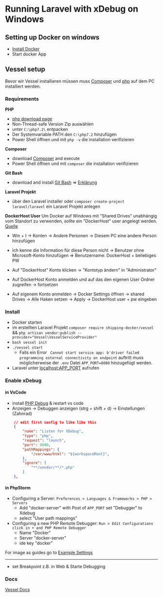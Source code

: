 # Running Laravel with xDebug on Windows
## Setting up Docker on windows
- [Install Docker](https://store.docker.com/editions/community/docker-ce-desktop-windows)
- Start docker App

## Vessel setup
Bevor wir Vessel installieren müssen muss [Composer](https://getcomposer.org/Composer-Setup.exe) und [php](https://windows.php.net/download/) auf dem PC installiert werden.

### Requirements
**PHP**
- [php download page](https://windows.php.net/download/)
- Non-Thread-safe Version Zip auswählen
- unter `C:\php7.2\` entpacken
- Der Systemvariable PATH den `C:\php7.2` hinzufügen
- Power Shell öffnen und mit `php -v` die installation verifizieren

**Composer**
- download [Composer](https://getcomposer.org/Composer-Setup.exe) and execute
- Power Shell öffnen und mit `composer` die installation verifizieren

**Git Bash**
- download and install [Git Bash](https://gitforwindows.org/) => [Erklärung](https://github.com/shipping-docker/vessel#supported-systems)

**Laravel Projekt**
- über den Laravel installer oder `composer create-project laravel/laravel` ein Laravel Projekt anlegen

**DockerHost User**
Um Docker auf Windows mit "Shared Drives" unabhängig vom Standort zu verwenden, sollte ein "DockerHost" user angelegt werden. [Quelle](https://blogs.msdn.microsoft.com/stevelasker/2016/06/14/configuring-docker-for-windows-volumes/)

- Win + I -> Konten -> Andere Personen -> Diesem PC eine andere Person hinzufügen
- Ich kenne die Information für diese Person nicht -> Benutzer ohne Microsoft-Konto hinzufügen
=> Benutzername: DockerHost + beliebiges PW

- Auf "DockerHost" Konto klicken -> "Kontotyp ändern" in "Administrator"
- Auf DockerHost Konto anmelden und auf das den eigenen User Ordner zugreifen -> fortsetzen
- Auf eigenem Konto anmelden -> Docker Settings öffnen -> shared Drives -> Alle Haken setzen -> Apply -> DockerHost user + pw eingeben

### Install
- Docker starten
- im erstellten Laravel Projekt `composer require shipping-docker/vessel` && `php artisan vendor:publish --provider="Vessel\VesselServiceProvider"`
- `bash vessel init`
- `./vessel start`
    + Falls ein Error ` Cannot start service app: b'driver failed programming external connectivity on endpoint` auftritt muss möglicherweise der `.env` Datei `APP_PORT=8080` hinzugefügt werden.
- Laravel unter [localhost:APP_PORT](http://localhost:8080) aufrufen

### Enable xDebug
#### in VsCode
- install [PHP Debug](https://marketplace.visualstudio.com/items?itemName=felixfbecker.php-debug) & restart vs code
- Anzeigen -> Debuggen anzeigen (strg + shift + d) -> Einstellungen (Zahnrad)

```json
    // edit first config to like like this
    {
        "name": "Listen for XDebug",
        "type": "php",
        "request": "launch",
        "port": 9000,
        "pathMappings": {
            "/var/www/html": "${workspaceRoot}",
        },
        "ignore": [
            "**/vendor/**/*.php"
        ]
    },
```

#### in PhpStorm
- Configuring a Server: `Preferences > Languages & Frameworks > PHP > Servers`
    + Add "docker-server" with Post of `APP_PORT` set "Debugger" to Xdebug
    + select "User path mappings"
- Configuring a new PHP Remote Debugger: `Run > Edit Configurations click in + and PHP Remote Debugger`
    + Name "Docker"
    + Server "docker-server"
    + ide key "docker"

For image as guides go to [Example Settings](https://github.com/petronetto/php7-alpine#phpstorn)

---

- set Breakpoint z.B. in Web & Starte Debugging

### Docs
[Vessel Docs](https://vessel.shippingdocker.com/docs/)